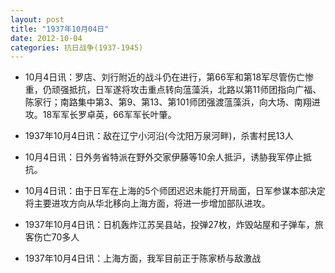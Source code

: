 ```yaml
---
layout: post
title: "1937年10月04日"
date: 2012-10-04
categories: 抗日战争(1937-1945)
---
```


<meta name="referrer" content="no-referrer" />

- 10月4日讯：罗店、刘行附近的战斗仍在进行，第66军和第18军尽管伤亡惨重，仍顽强抵抗，日军遂将攻击重点转向蕰藻浜，北路以第11师团指向广福、陈家行；南路集中第3、第9、第13、第101师团强渡蕰藻浜，向大场、南翔进攻。18军军长罗卓英，66军军长叶肇。 

- 1937年10月4日讯：敌在辽宁小河沿(今沈阳万泉河畔)，杀害村民13人 

- 10月4日讯：日外务省特派在野外交家伊藤等10余人抵沪，诱胁我军停止抵抗。 

- 10月4日讯：由于日军在上海的5个师团迟迟未能打开局面，日军参谋本部决定将主要进攻方向从华北移向上海方面，将进一步增加部队进攻。 

- 1937年10月4日讯：日机轰炸江苏吴县站，投弹27枚，炸毁站屋和子弹车，旅客伤亡70多人 

- 1937年10月4日讯：上海方面，我军目前正于陈家桥与敌激战 

